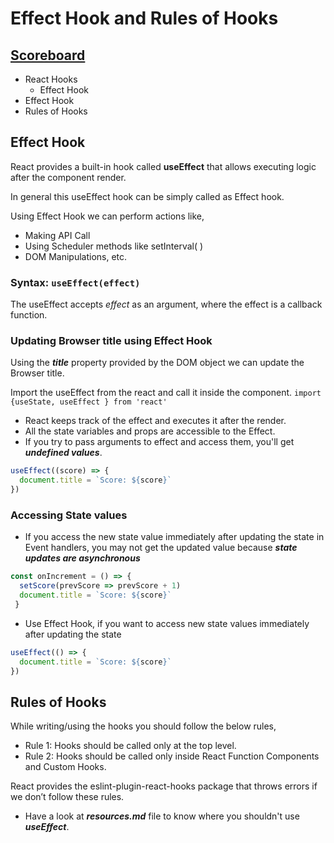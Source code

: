 # Effect Hook and Rules of Hooks
## [Scoreboard](https://sspscoreboard.ccbp.tech/)

- React Hooks
  - Effect Hook
- Effect Hook
- Rules of Hooks

## Effect Hook
React provides a built-in hook called **useEffect** that allows executing logic after the component render.

In general this useEffect hook can be simply called as Effect hook.

Using Effect Hook we can perform actions like,

- Making API Call
- Using Scheduler methods like setInterval( )
- DOM Manipulations, etc.
  
### Syntax: `useEffect(effect)`
The useEffect accepts *effect* as an argument, where the effect is a callback function.

### Updating Browser title using Effect Hook
Using the ***title*** property provided by the DOM object we can update the Browser title.

Import the useEffect from the react and call it inside the component.
`import {useState, useEffect } from 'react'`

- React keeps track of the effect and executes it after the render.
- All the state variables and props are accessible to the Effect.
- If you try to pass arguments to effect and access them, you'll get ***undefined values***.
```jsx
useEffect((score) => {
  document.title = `Score: ${score}`
})
```
### Accessing State values
- If you access the new state value immediately after updating the state in Event handlers, you may not get the updated value because ***state updates are asynchronous***
```jsx
const onIncrement = () => {
  setScore(prevScore => prevScore + 1)
  document.title = `Score: ${score}`
 }
```
- Use Effect Hook, if you want to access new state values immediately after updating the state
```jsx
useEffect(() => {
  document.title = `Score: ${score}`
})
```

## Rules of Hooks
While writing/using the hooks you should follow the below rules,
- Rule 1: Hooks should be called only at the top level.
- Rule 2: Hooks should be called only inside React Function Components and Custom Hooks.

React provides the eslint-plugin-react-hooks package that throws errors if we don’t follow these rules.
- Have a look at ***resources.md*** file to know where you shouldn't use ***useEffect***.
